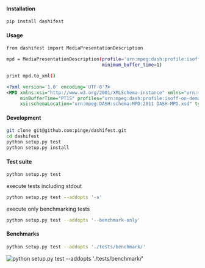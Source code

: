 #### Installation

```bash
pip install dashifest
```

#### Usage

```bash
from dashifest import MediaPresentationDescription

mpd = MediaPresentationDescription(profile='urn:mpeg:dash:profile:isoff-on-demand:2011',
                                   minimum_buffer_time=1)

print mpd.to_xml()
```

```xml
<?xml version='1.0' encoding='UTF-8'?>
<MPD xmlns:xsi="http://www.w3.org/2001/XMLSchema-instance" xmlns="urn:mpeg:DASH:schema:MPD:2011"
     minBufferTime="PT1S" profiles="urn:mpeg:dash:profile:isoff-on-demand:2011"
     xsi:schemaLocation="urn:mpeg:DASH:schema:MPD:2011 DASH-MPD.xsd" type="static"/>'
```

#### Development

```bash
git clone git@github.com:pinge/dashifest.git
cd dashifest
python setup.py test
python setup.py install
```

#### Test suite

```bash
python setup.py test
```

execute tests including stdout
```bash
python setup.py test --addopts '-s'
```

execute only benchmarking tests
```bash
python setup.py test --addopts '--benchmark-only'
```

#### Benchmarks

```bash
python setup.py test --addopts './tests/benchmark/'
```

![python setup.py test --addopts './tests/benchmark/'](http://i.imgur.com/BzouoGR.png)

